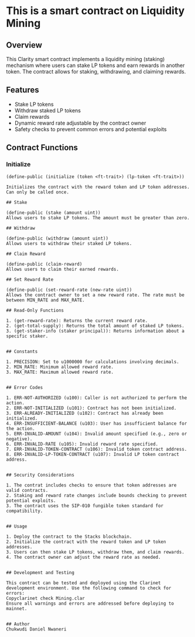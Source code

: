 # This is a smart contract on Liquidity Mining

## Overview

This Clarity smart contract implements a liquidity mining (staking) mechanism where users can stake LP tokens and earn rewards in another token. The contract allows for staking, withdrawing, and claiming rewards.

## Features

- Stake LP tokens
- Withdraw staked LP tokens
- Claim rewards
- Dynamic reward rate adjustable by the contract owner
- Safety checks to prevent common errors and potential exploits

## Contract Functions

### Initialize

```clarity
(define-public (initialize (token <ft-trait>) (lp-token <ft-trait>))

Initializes the contract with the reward token and LP token addresses. Can only be called once.

## Stake

(define-public (stake (amount uint))
Allows users to stake LP tokens. The amount must be greater than zero.

## Withdraw

(define-public (withdraw (amount uint))
Allows users to withdraw their staked LP tokens.

## Claim Reward

(define-public (claim-reward)
Allows users to claim their earned rewards.

## Set Reward Rate

(define-public (set-reward-rate (new-rate uint))
Allows the contract owner to set a new reward rate. The rate must be between MIN_RATE and MAX_RATE.

## Read-Only Functions

1. (get-reward-rate): Returns the current reward rate.
2. (get-total-supply): Returns the total amount of staked LP tokens.
3. (get-staker-info (staker principal)): Returns information about a specific staker.


## Constants

1. PRECISION: Set to u1000000 for calculations involving decimals.
2. MIN_RATE: Minimum allowed reward rate.
3. MAX_RATE: Maximum allowed reward rate.


## Error Codes

1. ERR-NOT-AUTHORIZED (u100): Caller is not authorized to perform the action.
2. ERR-NOT-INITIALIZED (u101): Contract has not been initialized.
3. ERR-ALREADY-INITIALIZED (u102): Contract has already been initialized.
4. ERR-INSUFFICIENT-BALANCE (u103): User has insufficient balance for the action.
5. ERR-INVALID-AMOUNT (u104): Invalid amount specified (e.g., zero or negative).
6. ERR-INVALID-RATE (u105): Invalid reward rate specified.
7. ERR-INVALID-TOKEN-CONTRACT (u106): Invalid token contract address.
8. ERR-INVALID-LP-TOKEN-CONTRACT (u107): Invalid LP token contract address.


## Security Considerations

1. The contrat includes checks to ensure that token addresses are valid contracts.
2. Staking and reward rate changes include bounds checking to prevent potential exploits.
3. The contract uses the SIP-010 fungible token standard for compatibility.


## Usage

1. Deploy the contract to the Stacks blockchain.
2. Initialize the contract with the reward token and LP token addresses.
3. Users can then stake LP tokens, withdraw them, and claim rewards.
4. The contract owner can adjust the reward rate as needed.


## Development and Testing

This contract can be tested and deployed using the Clarinet development environment. Use the following command to check for errors:
Copyclarinet check Mining.clar
Ensure all warnings and errors are addressed before deploying to mainnet.


## Author
Chukwudi Daniel Nwaneri
